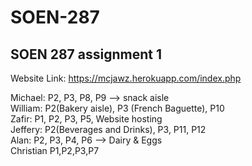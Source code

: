 # SOEN-287
SOEN 287 assignment 1
-----------------

Website Link: https://mcjawz.herokuapp.com/index.php

Michael: P2, P3, P8, P9 --> snack aisle<br/>
William: P2(Bakery aisle), P3 (French Baguette), P10<br/>
Zafir: P1, P2, P3, P5, Website hosting<br/>
Jeffery: P2(Beverages and Drinks), P3, P11, P12 <br/>
Alan: P2, P3, P4, P6 --> Dairy & Eggs <br/>
Christian P1,P2,P3,P7<br/>
